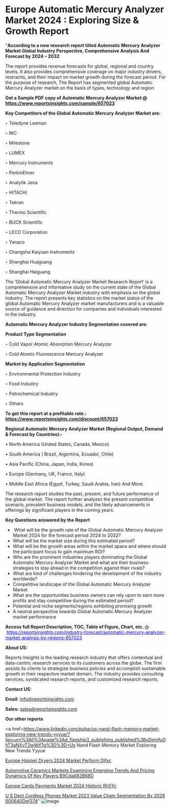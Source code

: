 # Europe Automatic Mercury Analyzer Market 2024 : Exploring Size & Growth Report

"<strong>According to a new research report titled Automatic Mercury Analyzer Market Global Industry Perspective, Comprehensive Analysis And Forecast by 2024 – 2032</strong>

The report provides revenue forecasts for global, regional and country levels. It also provides comprehensive coverage on major industry drivers, restraints, and their impact on market growth during the forecast period. For the purpose of research, The Report has segmented global Automatic Mercury Analyzer market on the basis of types, technology and region

<strong>Get a Sample PDF copy of Automatic Mercury Analyzer Market </strong><strong>@<a href=https://www.reportsinsights.com/sample/657023 style=color:#0000ff;> https://www.reportsinsights.com/sample/657023</a></strong></font>

<strong>Key Competitors of the Global Automatic Mercury Analyzer Market are:</strong>

‣ Teledyne Leeman

‣ NIC

‣ Milestone

‣ LUMEX

‣ Mercury Instruments

‣ PerkinElmer

‣ Analytik Jena

‣ HITACHI

‣ Tekran

‣ Thermo Scientific

‣ BUCK Scientific

‣ LECO Corporation

‣ Yanaco

‣ Changsha Kaiyuan Instruments

‣ Shanghai Huaguang

‣ Shanghai Haiguang

The ‘Global Automatic Mercury Analyzer Market Research Report’ is a comprehensive and informative study on the current state of the Global Automatic Mercury Analyzer Market industry with emphasis on the global industry. The report presents key statistics on the market status of the global Automatic Mercury Analyzer market manufacturers and is a valuable source of guidance and direction for companies and individuals interested in the industry.

<strong>Automatic Mercury Analyzer Industry Segmentation covered are:</strong>

<strong>Product Type Segmentation</strong>

‣ Cold Vapor Atomic Absorption Mercury Analyzer

‣ Cold Atomic Fluorescence Mercury Analyzer

<strong>Market by Application Segmentation</strong>

‣ Environmental Protection Industry

‣ Food Industry

‣ Petrochemical Industry

‣ Others

<strong>To get this report at a profitable rate.: <a href=https://www.reportsinsights.com/discount/657023 style=color:#0000ff;>https://www.reportsinsights.com/discount/657023</a></strong></font>

<strong>Regional Automatic Mercury Analyzer Market (Regional Output, Demand &amp; Forecast by Countries):-</strong>

• North America (United States, Canada, Mexico)

• South America ( Brazil, Argentina, Ecuador, Chile)

• Asia Pacific (China, Japan, India, Korea)

• Europe (Germany, UK, France, Italy)

• Middle East Africa (Egypt, Turkey, Saudi Arabia, Iran) And More.

The research report studies the past, present, and future performance of the global market. The report further analyzes the present competitive scenario, prevalent business models, and the likely advancements in offerings by significant players in the coming years.

<strong>Key Questions answered by the Report</strong>
<ul>
  <li> What will be the growth rate of the Global Automatic Mercury Analyzer Market 2024 for the forecast period 2024 to 2032?</li>
  <li>What will be the market size during this estimated period?</li>
  <li>What will be the growth areas within the market space and where should the participant focus to gain maximum ROI?</li>
  <li>Who are the prominent industries players dominating the Global Automatic Mercury Analyzer Market and what are their business strategies to stay ahead in the competition against their rivals?</li>
  <li>What are kind of challenges hindering the development of the industry worldwide?</li>
  <li>Competitive landscape of the Global Automatic Mercury Analyzer Market</li>
  <li>What are the opportunities business owners can rely upon to earn more profits and stay competitive during the estimated period?</li>
  <li>Potential and niche segments/regions exhibiting promising growth</li>
  <li>A neutral perspective towards Global Automatic Mercury Analyzer market performance</li>
</ul>
<strong>Access full Report Description, TOC, Table of Figure, Chart, etc. </strong>@  <a href=https://reportsinsights.com/industry-forecast/automatic-mercury-analyzer-market-analysis-by-regions-657023 style=color:#0000ff;>https://reportsinsights.com/industry-forecast/automatic-mercury-analyzer-market-analysis-by-regions-657023</a></font>

<strong><strong>About US</strong>:</strong>

Reports Insights is the leading research industry that offers contextual and data-centric research services to its customers across the globe. The firm assists its clients to strategize business policies and accomplish sustainable growth in their respective market domain. The industry provides consulting services, syndicated research reports, and customized research reports.

<strong>Contact US:</strong>

<p class=""""><b>Email:</b> <a href=mailto:info@reportsinsights.com>info@reportsinsights.com</a></p>
<p class=""""><b>Sales:</b> <a href=mailto:sales@reportsinsights.com>sales@reportsinsights.com</a></p>

<strong>Our other reports</strong>

<a href=https://www.linkedin.com/pulse/us-nand-flash-memory-market-exploring-new-trends-yyyue/?lipi=urn%3Ali%3Apage%3Ad_flagship3_publishing_published%3ByDmnfuDhT3aNXvT2wWif7g%3D%3D>Us Nand Flash Memory Market Exploring New Trends Yyyue</a>

<a href=https://www.linkedin.com/pulse/europe-hopper-dryers-2024-market-perform-djfxc/>Europe Hopper Dryers 2024 Market Perform Djfxc</a>

<a href=https://medium.com/@sakshideshmukh994/automotive-ceramics-markets-examining-emerging-trends-and-pricing-dynamics-of-key-players-b9cda682b68d>Automotive Ceramics Markets Examining Emerging Trends And Pricing Dynamics Of Key Players B9Cda682B68D</a>

<a href=https://www.linkedin.com/pulse/europe-cards-payments-market-2024-historic-rh5yc/>Europe Cards Payments Market 2024 Historic Rh5Yc</a>

<a href=https://medium.com/@d7298290/u-s-dect-cordless-phones-market-2023-value-chain-segmentation-by-2028-600640def374>U S Dect Cordless Phones Market 2023 Value Chain Segmentation By 2028 600640Def374</a>"
![image](https://github.com/Jaayaachit/RIResearch/assets/158452289/18ffa14a-358f-4d66-8371-3ab5b12dabc8)
